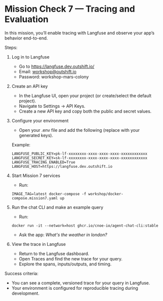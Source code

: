 # Mission Check 7 — Tracing and Evaluation

In this mission, you’ll enable tracing with Langfuse and observe your app’s behavior end-to-end.

Steps:

1) Log in to Langfuse

   - Go to <https://langfuse.dev.outshift.io/>
   - Email: workshop@outshift.io
   - Password: workshop-mars-colony

2) Create an API key

   - In the Langfuse UI, open your project (or create/select the default project).
   - Navigate to Settings → API Keys.
   - Create a new API key and copy both the public and secret values.

3) Configure your environment

   - Open your .env file and add the following (replace with your generated keys).

   Example:
   ```
   LANGFUSE_PUBLIC_KEY=pk-lf-xxxxxxxx-xxxx-xxxx-xxxx-xxxxxxxxxxxx
   LANGFUSE_SECRET_KEY=sk-lf-xxxxxxxx-xxxx-xxxx-xxxx-xxxxxxxxxxxx
   LANGFUSE_TRACING_ENABLED=True
   LANGFUSE_HOST=https://langfuse.dev.outshift.io
   ```

4) Start Mission 7 services

   - Run:
   ```
   IMAGE_TAG=latest docker-compose -f workshop/docker-compose.mission7.yaml up
   ```

5) Run the chat CLI and make an example query

   - Run:
   ```
   docker run -it --network=host ghcr.io/cnoe-io/agent-chat-cli:stable
   ```
   - Ask the app: *What's the weather in london?*

6) View the trace in Langfuse

   - Return to the Langfuse dashboard.
   - Open Traces and find the new trace for your query.
   - Explore the spans, inputs/outputs, and timing.

Success criteria:

- You can see a complete, versioned trace for your query in Langfuse.
- Your environment is configured for reproducible tracing during development.

